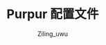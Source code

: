 ---
title: Purpur 配置文件
icon: file
author: Ziling_uwu
copyright: Copyright © 2023 Iridescent
footer: Powered by Vuepress with vuepress-theme-hope
category:
  - 技术文档
tag:
  - 配置文件
---